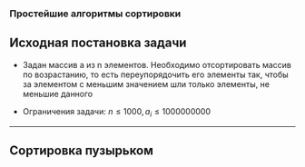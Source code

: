 ### Простейшие алгоритмы сортировки

## Исходная постановка задачи

- Задан массив a из n элементов. Необходимо отсортировать массив по возрастанию, то есть переупорядочить его элементы так, чтобы за элементом 
с меньшим значением шли только элементы, не меньшие данного

- Ограничения задачи: $n \le 1000, a_i \le 1000000000$

---

## Сортировка пузырьком

